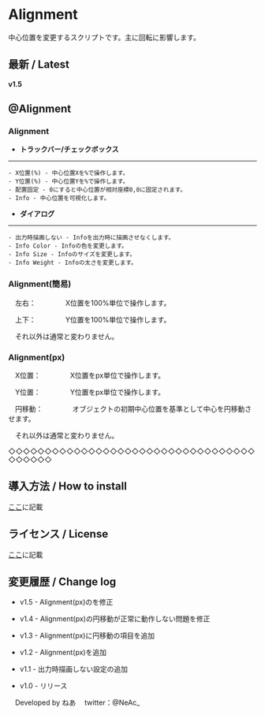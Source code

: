 
# Alignment

中心位置を変更するスクリプトです。主に回転に影響します。

## 最新 / Latest

**v1.5**


## @Alignment

### Alignment

- **トラックバー/チェックボックス**
---
	- X位置(%) - 中心位置Xを%で操作します。
	- Y位置(%) - 中心位置Yを%で操作します。
	- 配置固定 - 0にすると中心位置が相対座標0,0に固定されます。
	- Info - 中心位置を可視化します。

- **ダイアログ**
---
	- 出力時描画しない - Infoを出力時に描画させなくします。
	- Info Color - Infoの色を変更します。
	- Info Size - Infoのサイズを変更します。
	- Info Weight - Infoの太さを変更します。




### Alignment(簡易)

　左右：
　　　　X位置を100%単位で操作します。

　上下：
　　　　Y位置を100%単位で操作します。

　それ以外は通常と変わりません。




### Alignment(px)

　X位置：
　　　　X位置をpx単位で操作します。

　Y位置：
　　　　Y位置をpx単位で操作します。

　円移動：
　　　　オブジェクトの初期中心位置を基準として中心を円移動させます。

　それ以外は通常と変わりません。

◇◇◇◇◇◇◇◇◇◇◇◇◇◇◇◇◇◇◇◇◇◇◇◇◇◇◇◇◇◇◇◇◇◇◇◇◇◇◇◇

## 導入方法 / How to install

[ここ](https://github.com/nea-c/AviUtl-Scripts/blob/dev/README.md)に記載

## ライセンス / License

[ここ](https://github.com/nea-c/AviUtl-Scripts/blob/master/LICENSE)に記載

## 変更履歴 / Change log

- v1.5 - Alignment(px)のを修正

- v1.4 - Alignment(px)の円移動が正常に動作しない問題を修正

- v1.3 - Alignment(px)に円移動の項目を追加

- v1.2 - Alignment(px)を追加

- v1.1 - 出力時描画しない設定の追加

- v1.0 - リリース


　Developed by ねあ
　twitter：@NeAc_